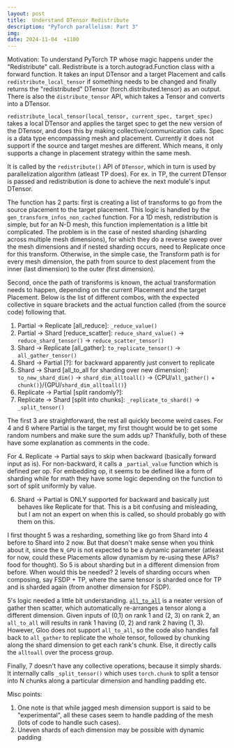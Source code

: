 ```yaml
---
layout: post
title:  Understand DTensor Redistribute 
description: "PyTorch parallelism: Part 3"
img:
date: 2024-11-04  +1100
---
```


Motivation: To understand PyTorch TP whose magic happens under the "Redistribute" call.
Redistribute is a torch.autograd.Function class with a forward function. It takes an input DTensor and a target Placement and calls `redistribute_local_tensor` if something needs to be changed and finally returns the "redistributed" DTensor (torch.distributed.tensor) as an output.
There is also the `distribute_tensor` API, which takes a Tensor and converts into a DTensor.

`redistribute_local_tensor(local_tensor, current_spec, target_spec)` takes a local DTensor and applies the target spec to get the new version of the DTensor, and does this by making collective/communication calls. Spec is a data type encompassing mesh and placement.
Currently it does not support if the source and target meshes are different. Which means, it only supports a change in placement strategy within the same mesh.

It is called by the `redistribute()` API of `DTensor`, which in turn is used by parallelization algorithm (atleast TP does). For ex. in TP, the current DTensor is passed and redistribution is done to achieve the next module's input DTensor.

The function has 2 parts: first is creating a list of transforms to go from the source placement to the target placement. This logic is handled by the `gen_transform_infos_non_cached` function. For a 1D mesh, redistribution is simple, but for an N-D mesh, this function implementation is a little bit complicated. The problem is in the case of nested sharding (sharding across multiple mesh dimensions), for which they do a reverse sweep over the mesh dimensions and if nested sharding occurs, need to Replicate once for this transform. Otherwise, in the simple case, the Transform path is for every mesh dimension, the path from source to dest placement from the inner (last dimension) to the outer (first dimension).

Second, once the path of transforms is known, the actual transformation needs to happen, depending on the current Placement and the target Placement. Below is the list of different combos, with the expected collective in square brackets and the actual function called (from the source code) following that.
1. Partial -> Replicate [all_reduce]: `_reduce_value()` 
2. Partial -> Shard [reduce_scatter]: `reduce_shard_value()` -> `reduce_shard_tensor()` -> `reduce_scatter_tensor()`
3. Shard -> Replicate [all_gather]: `to_replicate_tensor()` -> `all_gather_tensor()` 
4. Shard -> Partial [?]: for backward apparently just convert to replicate
5. Shard -> Shard [all_to_all for sharding over new dimension]: `to_new_shard_dim()` -> `shard_dim_alltoall()` -> {CPU/`all_gather()` + `chunk()`}/{GPU/`shard_dim_alltoall()`} 
6. Replicate -> Partial [split randomly?]: 
7. Replicate -> Shard [split into chunks]: `_replicate_to_shard()` -> `_split_tensor()`

The first 3 are straightforward, the rest all quickly become weird cases. For 4 and 6 where Partial is the target, my first thought would be to get some random numbers and make sure the sum adds up? Thankfully, both of these have some explanation as comments in the code.

For 4. Replicate -> Partial says to skip when backward (basically forward input as is). For non-backward, it calls a `_partial_value` function which is defined per op. For embedding op, it seems to be defined like a form of sharding while for math they have some logic depending on the function to sort of split uniformly by value.

6. Shard -> Partial is ONLY supported for backward and basically just behaves like Replicate for that. This is a bit confusing and misleading, but I am not an expert on when this is called, so should probably go with them on this.

I first thought 5 was a resharding, something like go from Shard into 4 before to Shard into 2 now. But that doesn't make sense when you think about it, since the `N_GPU` is not expected to be a dynamic parameter (atleast for now, could these Placements allow dynamism by re-using these APIs? food for thought). So 5 is about sharding but in a different dimension from before. When would this be needed? 2 levels of sharding occurs when composing, say FSDP + TP, where the same tensor is sharded once for TP and is sharded again (from another dimension for FSDP).

5's logic needed a little bit understanding. [`all_to_all`](https://pytorch.org/docs/stable/distributed.html#torch.distributed.all_to_all) is a neater version of gather then scatter, which automatically re-arranges a tensor along a different dimension. Given inputs of (0,1) on rank 1 and (2, 3) on rank 2, an `all_to_all` will results in rank 1 having (0, 2) and rank 2 having (1, 3). However, Gloo does not support `all_to_all`, so the code also handles fall back to `all_gather` to replicate the whole tensor, followed by chunking along the shard dimension to get each rank's chunk. Else, it directly calls the `alltoall` over the process group.

Finally, 7 doesn't have any collective operations, because it simply shards. It internally calls `_split_tensor()` which uses `torch.chunk` to split a tensor into N chunks along a particular dimension and handling padding etc.

Misc points:
1. One note is that while jagged mesh dimension support is said to be "experimental", all these cases seem to handle padding of the mesh (lots of code to handle such cases).
2. Uneven shards of each dimension may be possible with dynamic padding

